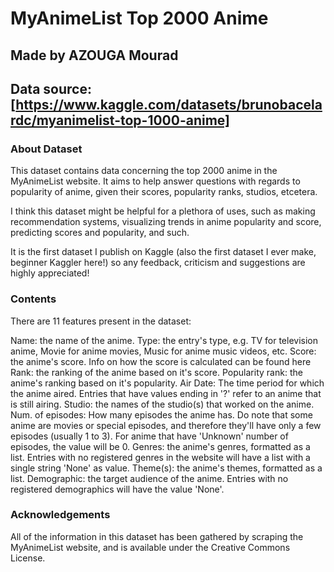 # MyAnimeList Top 2000 Anime
## Made by AZOUGA Mourad
## Data source: [https://www.kaggle.com/datasets/brunobacelardc/myanimelist-top-1000-anime]

### About Dataset
This dataset contains data concerning the top 2000 anime in the MyAnimeList website. It aims to help answer questions with regards to popularity of anime, given their scores, popularity ranks, studios, etcetera.

I think this dataset might be helpful for a plethora of uses, such as making recommendation systems, visualizing trends in anime popularity and score, predicting scores and popularity, and such.

It is the first dataset I publish on Kaggle (also the first dataset I ever make, beginner Kaggler here!) so any feedback, criticism and suggestions are highly appreciated!

### Contents
There are 11 features present in the dataset:

Name: the name of the anime.
Type: the entry's type, e.g. TV for television anime, Movie for anime movies, Music for anime music videos, etc.
Score: the anime's score. Info on how the score is calculated can be found here
Rank: the ranking of the anime based on it's score.
Popularity rank: the anime's ranking based on it's popularity.
Air Date: The time period for which the anime aired. Entries that have values ending in '?' refer to an anime that is still airing.
Studio: the names of the studio(s) that worked on the anime.
Num. of episodes: How many episodes the anime has. Do note that some anime are movies or special episodes, and therefore they'll have only a few episodes (usually 1 to 3). For anime that have 'Unknown' number of episodes, the value will be 0.
Genres: the anime's genres, formatted as a list. Entries with no registered genres in the website will have a list with a single string 'None' as value.
Theme(s): the anime's themes, formatted as a list.
Demographic: the target audience of the anime. Entries with no registered demographics will have the value 'None'.

### Acknowledgements
All of the information in this dataset has been gathered by scraping the MyAnimeList website, and is available under the Creative Commons License.